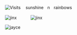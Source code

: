 ![Visits](https://img.shields.io/badge/^.^-6969-58ccb7) ㅤsunshineㅤnㅤrainbows

![jinx](https://64.media.tumblr.com/c7505553deb7d17b7d65ab60b73880ae/94d997079060c6fc-c4/s100x200/64edb3a41d8622e5e163407a700614dfdb6e81a0.gifv)ㅤ ㅤ ㅤ![jinx](https://64.media.tumblr.com/5319398d803723eaa87b03ebc7d59057/ef52e834644ced43-3a/s250x400/86f5c0f8b05d2caabb16c35a7ed13f81f3f1f170.gifv)

![jayce](https://i.postimg.cc/cJ0kwtH7/wwwwwwwww.jpg)

